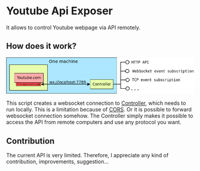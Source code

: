 # Youtube Api Exposer
It allows to control Youtube webpage via API remotely.
## How does it work?
![schema](/schema.png)

This script creates a websocket connection to [Controller](https://github.com/albionah/YoutubeController), which needs to run locally. This is a limitation because of [CORS](https://developer.mozilla.org/en-US/docs/Web/HTTP/CORS). Or it is possible to forward websocket connection somehow.
The Controller simply makes it possible to access the API from remote computers and use any protocol you want.
## Contribution
The current API is very limited. Therefore, I appreciate any kind of contribution, improvements, suggestion...
